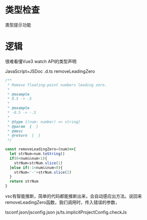 

# 类型检查
类型提示功能
# 逻辑
很难看懂Vue3 watch API的类型声明

JavaScript+JSDoc
.d.ts
removeLeadingZero
```js
/**
 * Remove floating-point numbers leading zero.
 *
 * @example
 * 0.5 -> .5
 *
 * @example
 * -0.5 -> -.5
 *
 * @type {(num: number) => string}
 * @param  {  }
 * @desc
 * @return  {  }
 */

const removeLeadingZero=(num)=>{
  let strNum=num.toString()
  if(0<num&&num<1){
    strNum=strNum.slice(1)
  }else if(-1<num&&num<0){
    strNum='-'+strNum.slice(2)
  }
  return strNum
}
```

vsc有智能推断，简单的代码都能推断出来，会自动感应出方法。说回来removeLeadingZero函数，我们调用时，传入错误的参数，

tsconf.json/jsconfig.json js/ts.implicitProjectConfig.checkJs
